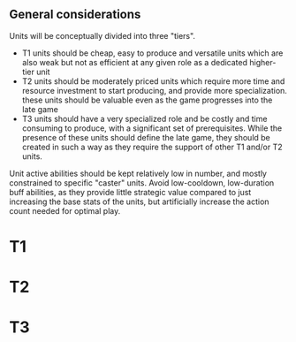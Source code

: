 
## General considerations

Units will be conceptually divided into three "tiers".
- T1 units should be cheap, easy to produce and versatile units which are also weak but not as efficient at any given role as a dedicated higher-tier unit
- T2 units should be moderately priced units which require more time and resource investment to start producing, and provide more specialization. these units should be valuable even as the game progresses into the late game
- T3 units should have a very specialized role and be costly and time consuming to produce, with a significant set of prerequisites. While the presence of these units should define the late game, they should be created in such a way as they require the support of other T1 and/or T2 units.

Unit active abilities should be kept relatively low in number, and mostly constrained to specific "caster" units.
Avoid low-cooldown, low-duration buff abilities, as they provide little strategic value compared to just increasing the base stats of the units, but artificially increase the action count needed for optimal play.



# T1

# T2

# T3
